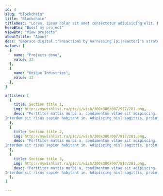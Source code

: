 ```yaml
---
id: 4
slug: "blockchain"
title: "Blockchain"
titleDesc: "Lorem, ipsum dolor sit amet consectetur adipisicing elit. Nemo sint dicta nihil fugit deserunt repudiandae ullam inventore assumenda molestiae? Exercitationem quidem autem voluptate repudiandae dolorum nihil voluptas impedit. Vero, enim."
heroBtn: "Boost my project"
viewBtn: "View projects"
aboutTiltle: "About"
desc: "Embrace digital transactions by harnessing [pi|reactor]'s strategic coin development services to foster your business growth. Our globalized experts craft intelligent strategies around centered on core use cases and implementation. We have real-world experience delivering comprehensive offerings from ideation and coin development, to ICO and marketing for clients across all industries."
values: [
  {
    name: "Projects done",
    value: 32
  },
  {
    name: "Unique Industries",
    value: 12
  },
]

articles: [
  {
    title: Section title 1,
    img: http://mywishlist.ru/pic/i/wish/300x300/007/917/281.png,
    desc: "Porttitor mattis morbi a, condimentum vitae sit adipiscing. Tempor, diam porttitor at justo in. Non eu malesuada mauris in velit adipiscing et, neque. Iaculis a est elementum, neque orci cursus eget praesent massa. Non lectus enim et vitae. Sed aenean magna vel sed non. Euismod tristique pulvinar at ipsum lectus tempus. Tellus nisl facilisis dui id varius suspendisse est. Adipiscing urna nunc velit faucibus interdum pretium malesuada. Lobortis leo sit sed morbi.
Interdum sit risus sapien habitant in. Adipiscing nisl sagittis, proin vivamus tellus sit amet orci elit. Posuere lacus diam, ut pellentesque. Lorem cursus ornare non venenatis. Enim malesuada netus ut urna blandit eget praesent porttitor euismod. Sed turpis et odio orci massa ultrices est."
  },
  {
    title: Section title 2,
    img: http://mywishlist.ru/pic/i/wish/300x300/007/917/281.png,
    desc: "Porttitor mattis morbi a, condimentum vitae sit adipiscing. Tempor, diam porttitor at justo in. Non eu malesuada mauris in velit adipiscing et, neque. Iaculis a est elementum, neque orci cursus eget praesent massa. Non lectus enim et vitae. Sed aenean magna vel sed non. Euismod tristique pulvinar at ipsum lectus tempus. Tellus nisl facilisis dui id varius suspendisse est. Adipiscing urna nunc velit faucibus interdum pretium malesuada. Lobortis leo sit sed morbi.
Interdum sit risus sapien habitant in. Adipiscing nisl sagittis, proin vivamus tellus sit amet orci elit. Posuere lacus diam, ut pellentesque. Lorem cursus ornare non venenatis. Enim malesuada netus ut urna blandit eget praesent porttitor euismod. Sed turpis et odio orci massa ultrices est."
  },
  {
    title: Section title 3,
    img: http://mywishlist.ru/pic/i/wish/300x300/007/917/281.png,
    desc: "Porttitor mattis morbi a, condimentum vitae sit adipiscing. Tempor, diam porttitor at justo in. Non eu malesuada mauris in velit adipiscing et, neque. Iaculis a est elementum, neque orci cursus eget praesent massa. Non lectus enim et vitae. Sed aenean magna vel sed non. Euismod tristique pulvinar at ipsum lectus tempus. Tellus nisl facilisis dui id varius suspendisse est. Adipiscing urna nunc velit faucibus interdum pretium malesuada. Lobortis leo sit sed morbi.
Interdum sit risus sapien habitant in. Adipiscing nisl sagittis, proin vivamus tellus sit amet orci elit. Posuere lacus diam, ut pellentesque. Lorem cursus ornare non venenatis. Enim malesuada netus ut urna blandit eget praesent porttitor euismod. Sed turpis et odio orci massa ultrices est."
  },
]

---
```

